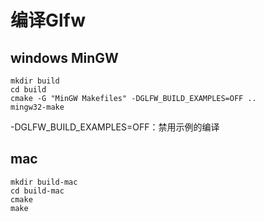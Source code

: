 # 编译Glfw
## windows MinGW
```
mkdir build  
cd build  
cmake -G "MinGW Makefiles" -DGLFW_BUILD_EXAMPLES=OFF ..  
mingw32-make
```

-DGLFW_BUILD_EXAMPLES=OFF：禁用示例的编译

## mac
```
mkdir build-mac
cd build-mac
cmake
make
```